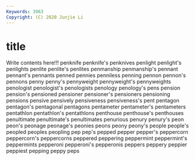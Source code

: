 ```yaml
---
Keywords: 3963
Copyright: (C) 2020 Junjie Li
---
```


# title

Write contents here!!!
penknife 
penknife's 
penknives 
penlight
penlight's 
penlights 
penlite 
penlite's 
penlites 
penmanship 
penmanship's 
pennant 
pennant's 
pennants
penned 
pennies 
penniless 
penning 
pennon 
pennon's 
pennons 
penny 
penny's 
pennyweight
pennyweight's 
pennyweights 
penologist 
penologist's 
penologists 
penology 
penology's 
pens 
pension 
pension's
pensioned 
pensioner 
pensioner's 
pensioners 
pensioning 
pensions 
pensive 
pensively 
pensiveness 
pensiveness's
pent 
pentagon 
pentagon's 
pentagonal 
pentagons 
pentameter 
pentameter's 
pentameters 
pentathlon 
pentathlon's
pentathlons 
penthouse 
penthouse's 
penthouses 
penultimate 
penultimate's 
penultimates 
penurious 
penury 
penury's
peon 
peon's 
peonage 
peonage's 
peonies 
peons 
peony 
peony's 
people 
people's
peopled 
peoples 
peopling 
pep 
pep's 
pepped 
pepper 
pepper's 
peppercorn 
peppercorn's
peppercorns 
peppered 
peppering 
peppermint 
peppermint's 
peppermints 
pepperoni 
pepperoni's 
pepperonis 
peppers
peppery 
peppier 
peppiest 
pepping 
peppy 
peps 

